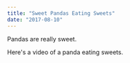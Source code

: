 ```yaml
---
title: "Sweet Pandas Eating Sweets"
date: "2017-08-10"
---
```


Pandas are really sweet.

Here's a video of a panda eating sweets.

